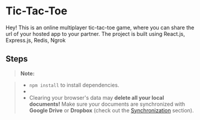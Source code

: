 # Tic-Tac-Toe

Hey! This is an online multiplayer tic-tac-toe game, where you can share the url of your hosted app to your partner. 
The project is built using React.js, Express.js, Redis, Ngrok

Steps
-------------
> **Note:**

> - `npm install` to install dependencies.
> - 
> - Clearing your browser's data may **delete all your local documents!** Make sure your documents are synchronized with **Google Drive** or **Dropbox** (check out the [<i class="icon-refresh"></i> Synchronization](#synchronization) section).
